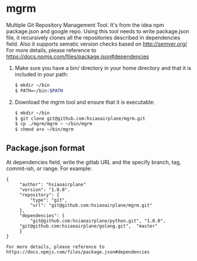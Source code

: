 # mgrm
Multiple Git Repository Management Tool. It's from the idea npm package.json and google repo.
Using this tool needs to write package.json file, it recursively clones all the repositories described in dependencies field. Also it supports sematic version checks based on http://semver.org/
For more details, please reference to https://docs.npmjs.com/files/package.json#dependencies

1. Make sure you have a bin/ directory in your home directory and that it is included in your path:
   ```sh
   $ mkdir ~/bin
   $ PATH=~/bin:$PATH
   ```

2. Download the mgrm tool and ensure that it is executable:
   ```sh
   $ mkdir ~/bin
   $ git clone git@github.com:hsiaoairplane/mgrm.git
   $ cp ./mgrm/mgrm > ~/bin/mgrm
   $ chmod a+x ~/bin/mgrm
   ```

## Package.json format
At dependencies field, write the gitlab URL and the specify branch, tag, commit-ish, or range. For example:
   ```
   {
        "author": "hsiaoairplane"
        "version": "1.0.0".
        "repository": {
            "type": "git",
            "url": "git@github.com:hsiaoairplane/mgrm.git"
        },
        "dependencies": {
            "git@github.com:hsiaoairplane/python.git", "1.0.0",
	    "git@github.com:hsiaoairplane/golang.git",  "master"
        }
   }
   ```

    For more details, please reference to https://docs.npmjs.com/files/package.json#dependencies

